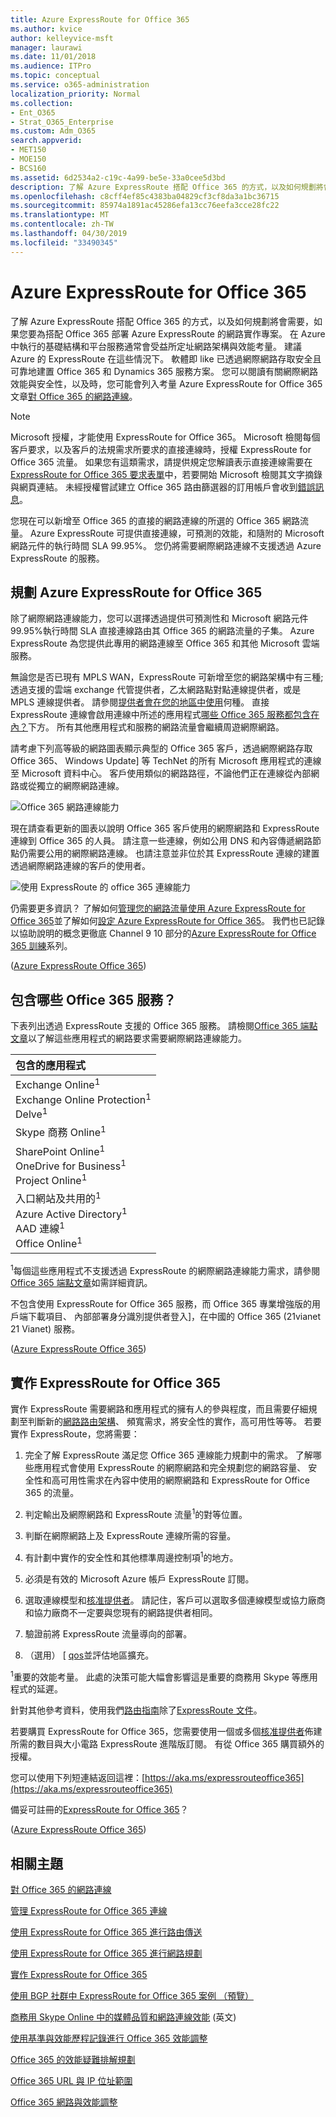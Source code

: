 ```yaml
---
title: Azure ExpressRoute for Office 365
ms.author: kvice
author: kelleyvice-msft
manager: laurawi
ms.date: 11/01/2018
ms.audience: ITPro
ms.topic: conceptual
ms.service: o365-administration
localization_priority: Normal
ms.collection:
- Ent_O365
- Strat_O365_Enterprise
ms.custom: Adm_O365
search.appverid:
- MET150
- MOE150
- BCS160
ms.assetid: 6d2534a2-c19c-4a99-be5e-33a0cee5d3bd
description: 了解 Azure ExpressRoute 搭配 Office 365 的方式，以及如何規劃將會需要，如果您要為搭配 Office 365 部署 Azure ExpressRoute 的網路實作專案。
ms.openlocfilehash: c8cff4ef85c4383ba04829cf3cf8da3a1bc36715
ms.sourcegitcommit: 85974a1891ac45286efa13cc76eefa3cce28fc22
ms.translationtype: MT
ms.contentlocale: zh-TW
ms.lasthandoff: 04/30/2019
ms.locfileid: "33490345"
---
```

# <a name="azure-expressroute-for-office-365"></a>Azure ExpressRoute for Office 365

了解 Azure ExpressRoute 搭配 Office 365 的方式，以及如何規劃將會需要，如果您要為搭配 Office 365 部署 Azure ExpressRoute 的網路實作專案。 在 Azure 中執行的基礎結構和平台服務通常會受益所定址網路架構與效能考量。 建議 Azure 的 ExpressRoute 在這些情況下。 軟體即 like 已透過網際網路存取安全且可靠地建置 Office 365 和 Dynamics 365 服務方案。 您可以閱讀有關網際網路效能與安全性，以及時，您可能會列入考量 Azure ExpressRoute for Office 365 文章[對 Office 365 的網路連線](network-connectivity.md)。

> [!NOTE]
> Microsoft 授權，才能使用 ExpressRoute for Office 365。 Microsoft 檢閱每個客戶要求，以及客戶的法規需求所要求的直接連線時，授權 ExpressRoute for Office 365 流量。 如果您有這類需求，請提供規定您解讀表示直接連線需要在[ExpressRoute for Office 365 要求表單](https://aka.ms/O365ERReview)中，若要開始 Microsoft 檢閱其文字摘錄與網頁連結。 未經授權嘗試建立 Office 365 路由篩選器的訂用帳戶會收到[錯誤訊息](https://support.microsoft.com/kb/3181709)。 

您現在可以新增至 Office 365 的直接的網路連線的所選的 Office 365 網路流量。 Azure ExpressRoute 可提供直接連線，可預測的效能，和隨附的 Microsoft 網路元件的執行時間 SLA 99.95%。 您仍將需要網際網路連線不支援透過 Azure ExpressRoute 的服務。

## <a name="planning-azure-expressroute-for-office-365"></a>規劃 Azure ExpressRoute for Office 365

除了網際網路連線能力，您可以選擇透過提供可預測性和 Microsoft 網路元件 99.95%執行時間 SLA 直接連線路由其 Office 365 的網路流量的子集。 Azure ExpressRoute 為您提供此專用的網路連線至 Office 365 和其他 Microsoft 雲端服務。

無論您是否已現有 MPLS WAN，ExpressRoute 可新增至您的網路架構中有三種;透過支援的雲端 exchange 代管提供者，乙太網路點對點連線提供者，或是 MPLS 連線提供者。 請參閱[提供者會在您的地區中使用](https://azure.microsoft.com/documentation/articles/expressroute-locations/)何種。 直接 ExpressRoute 連線會啟用連線中所述的應用程式[哪些 Office 365 服務都包含在內？](azure-expressroute.md#BKMK_WhatDoIGet)下方。 所有其他應用程式和服務的網路流量會繼續周遊網際網路。

請考慮下列高等級的網路圖表顯示典型的 Office 365 客戶，透過網際網路存取 Office 365、 Windows Update] 等 TechNet 的所有 Microsoft 應用程式的連線至 Microsoft 資料中心。 客戶使用類似的網路路徑，不論他們正在連線從內部網路或從獨立的網際網路連線。

![Office 365 網路連線能力](media/9d8bc622-4a38-4a3b-a0f3-68657712d460.png)

現在請查看更新的圖表以說明 Office 365 客戶使用的網際網路和 ExpressRoute 連線到 Office 365 的人員。 請注意一些連線，例如公用 DNS 和內容傳遞網路節點仍需要公用的網際網路連線。 也請注意並非位於其 ExpressRoute 連線的建置透過網際網路連線的客戶的使用者。

![使用 ExpressRoute 的 office 365 連線能力](media/251788c4-0937-4584-9b2c-df08e11611fc.png)

仍需要更多資訊？ 了解如何[管理您的網路流量使用 Azure ExpressRoute for Office 365](https://support.office.com/article/e1da26c6-2d39-4379-af6f-4da213218408)並了解如何[設定 Azure ExpressRoute for Office 365](https://azure.microsoft.com/documentation/articles/expressroute-faqs/)。 我們也已記錄以協助說明的概念更徹底 Channel 9 10 部分的[Azure ExpressRoute for Office 365 訓練](https://channel9.msdn.com/series/aer)系列。

([Azure ExpressRoute Office 365](azure-expressroute.md#BKMK_HOME))

## <a name="what-office-365-services-are-included"></a>包含哪些 Office 365 服務？
<a name="BKMK_WhatDoIGet"> </a>

下表列出透過 ExpressRoute 支援的 Office 365 服務。 請檢閱[Office 365 端點文章](https://aka.ms/o365endpoints)以了解這些應用程式的網路要求需要網際網路連線能力。

|**包含的應用程式**|
|:-----|
|Exchange Online<sup>1</sup> <br/> Exchange Online Protection<sup>1</sup> <br/> Delve<sup>1</sup> <br/> |
|Skype 商務 Online<sup>1</sup> <br/> |
|SharePoint Online<sup>1</sup> <br/> OneDrive for Business<sup>1</sup> <br/> Project Online<sup>1</sup> <br/> |
|入口網站及共用的<sup>1</sup> <br/> Azure Active Directory<sup>1</sup> <br/> AAD 連線<sup>1</sup> <br/> Office Online<sup>1</sup> <br/> |

<sup>1</sup>每個這些應用程式不支援透過 ExpressRoute 的網際網路連線能力需求，請參閱[Office 365 端點文章](https://aka.ms/o365endpoints)如需詳細資訊。

不包含使用 ExpressRoute for Office 365 服務，而 Office 365 專業增強版的用戶端下載項目、 內部部署身分識別提供者登入]，在中國的 Office 365 (21vianet 21 Vianet) 服務。

([Azure ExpressRoute Office 365](azure-expressroute.md#BKMK_HOME))

## <a name="implementing-expressroute-for-office-365"></a>實作 ExpressRoute for Office 365

實作 ExpressRoute 需要網路和應用程式的擁有人的參與程度，而且需要仔細規劃至判斷新的[網路路由架構](https://support.office.com/article/e1da26c6-2d39-4379-af6f-4da213218408)、 頻寬需求，將安全性的實作，高可用性等等。 若要實作 ExpressRoute，您將需要：

1. 完全了解 ExpressRoute 滿足您 Office 365 連線能力規劃中的需求。 了解哪些應用程式會使用 ExpressRoute 的網際網路和完全規劃您的網路容量、 安全性和高可用性需求在內容中使用的網際網路和 ExpressRoute for Office 365 的流量。

2. 判定輸出及網際網路和 ExpressRoute 流量<sup>1</sup>的對等位置。

3. 判斷在網際網路上及 ExpressRoute 連線所需的容量。

4. 有計劃中實作的安全性和其他標準周邊控制項<sup>1</sup>的地方。

5. 必須是有效的 Microsoft Azure 帳戶 ExpressRoute 訂閱。

6. 選取連線模型和[核准提供者](https://azure.microsoft.com/documentation/articles/expressroute-locations/)。 請記住，客戶可以選取多個連線模型或協力廠商和協力廠商不一定要與您現有的網路提供者相同。

7. 驗證前將 ExpressRoute 流量導向的部署。

8. （選用） [ [qos](https://support.office.com/article/ExpressRoute-and-QoS-in-Skype-for-Business-Online-20c654da-30ee-4e4f-a764-8b7d8844431d)並評估地區擴充。

<sup>1</sup>重要的效能考量。 此處的決策可能大幅會影響這是重要的商務用 Skype 等應用程式的延遲。

針對其他參考資料，使用我們[路由指南](https://support.office.com/article/Routing-with-ExpressRoute-for-Office-365-e1da26c6-2d39-4379-af6f-4da213218408)除了[ExpressRoute 文件](https://azure.microsoft.com/documentation/articles/expressroute-introduction/)。

若要購買 ExpressRoute for Office 365，您需要使用一個或多個[核准提供者](https://azure.microsoft.com/documentation/articles/expressroute-locations/)佈建所需的數目與大小電路 ExpressRoute 進階版訂閱。 有從 Office 365 購買額外的授權。

您可以使用下列短連結返回這裡：[https://aka.ms/expressrouteoffice365](https://aka.ms/expressrouteoffice365)

備妥可註冊的[ExpressRoute for Office 365](https://aka.ms/ert)？

([Azure ExpressRoute Office 365](azure-expressroute.md#BKMK_HOME))

## <a name="related-topics"></a>相關主題

[對 Office 365 的網路連線](network-connectivity.md)

[管理 ExpressRoute for Office 365 連線](managing-expressroute-for-connectivity.md)

[使用 ExpressRoute for Office 365 進行路由傳送](routing-with-expressroute.md)

[使用 ExpressRoute for Office 365 進行網路規劃](network-planning-with-expressroute.md)

[實作 ExpressRoute for Office 365](implementing-expressroute.md)

[使用 BGP 社群中 ExpressRoute for Office 365 案例 （預覽）](bgp-communities-in-expressroute.md)

[商務用 Skype Online 中的媒體品質和網路連線效能](https://support.office.com/article/5fe3e01b-34cf-44e0-b897-b0b2a83f0917) (英文)

[使用基準與效能歷程記錄進行 Office 365 效能調整](performance-tuning-using-baselines-and-history.md)

[Office 365 的效能疑難排解規劃](performance-troubleshooting-plan.md)

[Office 365 URL 與 IP 位址範圍](https://docs.microsoft.com/office365/enterprise/urls-and-ip-address-ranges)

[Office 365 網路與效能調整](network-planning-and-performance.md)
